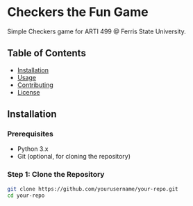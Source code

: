 # Checkers the Fun Game

Simple Checkers game for ARTI 499 @ Ferris State University.

## Table of Contents

- [Installation](#installation)
- [Usage](#usage)
- [Contributing](#contributing)
- [License](#license)

## Installation

### Prerequisites

- Python 3.x
- Git (optional, for cloning the repository)

### Step 1: Clone the Repository

```bash
git clone https://github.com/yourusername/your-repo.git
cd your-repo
